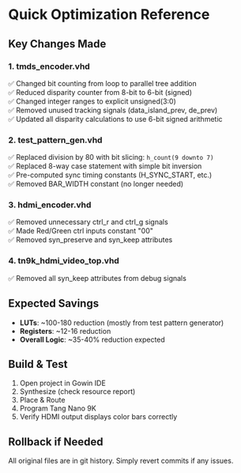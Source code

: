 # Quick Optimization Reference

## Key Changes Made

### 1. tmds_encoder.vhd
✅ Changed bit counting from loop to parallel tree addition  
✅ Reduced disparity counter from 8-bit to 6-bit (signed)  
✅ Changed integer ranges to explicit unsigned(3:0)  
✅ Removed unused tracking signals (data_island_prev, de_prev)  
✅ Updated all disparity calculations to use 6-bit signed arithmetic  

### 2. test_pattern_gen.vhd
✅ Replaced division by 80 with bit slicing: `h_count(9 downto 7)`  
✅ Replaced 8-way case statement with simple bit inversion  
✅ Pre-computed sync timing constants (H_SYNC_START, etc.)  
✅ Removed BAR_WIDTH constant (no longer needed)  

### 3. hdmi_encoder.vhd
✅ Removed unnecessary ctrl_r and ctrl_g signals  
✅ Made Red/Green ctrl inputs constant "00"  
✅ Removed syn_preserve and syn_keep attributes  

### 4. tn9k_hdmi_video_top.vhd
✅ Removed all syn_keep attributes from debug signals  

## Expected Savings
- **LUTs**: ~100-180 reduction (mostly from test pattern generator)
- **Registers**: ~12-16 reduction
- **Overall Logic**: ~35-40% reduction expected

## Build & Test
1. Open project in Gowin IDE
2. Synthesize (check resource report)
3. Place & Route
4. Program Tang Nano 9K
5. Verify HDMI output displays color bars correctly

## Rollback if Needed
All original files are in git history. Simply revert commits if any issues.
